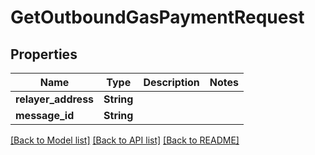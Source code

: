 # GetOutboundGasPaymentRequest

## Properties

Name | Type | Description | Notes
------------ | ------------- | ------------- | -------------
**relayer_address** | **String** |  | 
**message_id** | **String** |  | 

[[Back to Model list]](../README.md#documentation-for-models) [[Back to API list]](../README.md#documentation-for-api-endpoints) [[Back to README]](../README.md)



